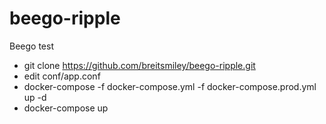 # beego-ripple
Beego test

- git clone https://github.com/breitsmiley/beego-ripple.git
- edit conf/app.conf
- docker-compose -f docker-compose.yml -f docker-compose.prod.yml up -d
- docker-compose up
